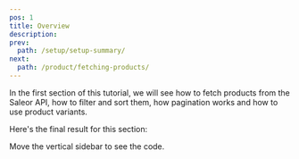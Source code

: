 ```yaml
---
pos: 1
title: Overview 
description: 
prev:
  path: /setup/setup-summary/
next:
  path: /product/fetching-products/
---
```


<p className="lead">
  In the first section of this tutorial, we will see how to fetch products from the Saleor API, how to filter and sort them, how pagination works and how to use product variants.
</p>

Here's the final result for this section:

<Codesandbox slug="github/saleor/tutorial-walkthrough/tree/variants" />

Move the vertical sidebar to see the code.

